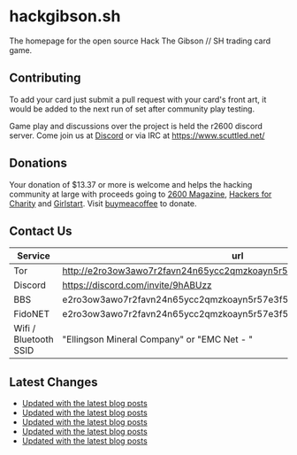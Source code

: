 # hackgibson.sh
The homepage for the open source Hack The Gibson // SH trading card game.


## Contributing

To add your card just submit a pull request with your card's front art, it would be added to the next run of set after community play testing.

Game play and discussions over the project is held the r2600 discord server. Come join us at [Discord](https://discord.com/invite/9hABUzz) or via IRC at https://www.scuttled.net/


## Donations

Your donation of $13.37 or more is welcome and helps the hacking community at large with proceeds going to [2600 Magazine](https://2600.com/), [Hackers for Charity](https://hackersforcharity.org) and [Girlstart](https://girlstart.org).  Visit [buymeacoffee](https://www.buymeacoffee.com/hackgibson.sh) to donate.


## Contact Us

Service | url
-|-
Tor | http://e2ro3ow3awo7r2favn24n65ycc2qmzkoayn5r57e3f56nvjwdcgg32ad.onion
Discord | https://discord.com/invite/9hABUzz
BBS | e2ro3ow3awo7r2favn24n65ycc2qmzkoayn5r57e3f56nvjwdcgg32ad.onion:23
FidoNET | e2ro3ow3awo7r2favn24n65ycc2qmzkoayn5r57e3f56nvjwdcgg32ad.onion:24554
Wifi / Bluetooth SSID | "Ellingson Mineral Company" or "EMC Net - <fidonet address>"

## Latest Changes
<!-- BLOG-POST-LIST:START -->
- [Updated with the latest blog posts](https://github.com/DFW2600/hackgibson.sh/commit/89ac0481acd0259ccbbca06d8c059f1df636e6aa)
- [Updated with the latest blog posts](https://github.com/DFW2600/hackgibson.sh/commit/b2fa129f2a076f1c32fb02d22841b90585576518)
- [Updated with the latest blog posts](https://github.com/DFW2600/hackgibson.sh/commit/f48af838632c4ed24a7d1c3989b39370fec6bc32)
- [Updated with the latest blog posts](https://github.com/DFW2600/hackgibson.sh/commit/ffe0ec0fed72fad02411e82515df4ecb73b9376e)
- [Updated with the latest blog posts](https://github.com/DFW2600/hackgibson.sh/commit/7ac60c91fef4ae2c460379c8f9c5a8805d83d6d8)
<!-- BLOG-POST-LIST:END -->
